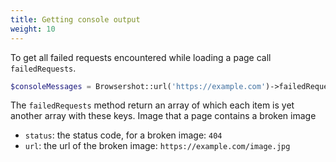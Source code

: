 ```yaml
---
title: Getting console output
weight: 10
---
```


To get all failed requests encountered while loading a page call `failedRequests`.

```php
$consoleMessages = Browsershot::url('https://example.com')->failedRequests(); // returns an array
```

The `failedRequests` method return an array of which each item is yet another array with these keys. Image that a page contains a broken image

- `status`: the status code, for a broken image: `404`
- `url`: the url of the broken image: `https://example.com/image.jpg`
